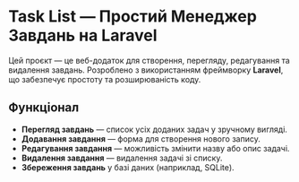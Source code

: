 # Task List — Простий Менеджер Завдань на Laravel

Цей проєкт — це веб-додаток для створення, перегляду, редагування та видалення завдань. Розроблено з використанням фреймворку **Laravel**, що забезпечує простоту та розширюваність коду.

## Функціонал

- **Перегляд завдань** — список усіх доданих задач у зручному вигляді.
- **Додавання завдання** — форма для створення нового запису.
- **Редагування завдання** — можливість змінити назву або опис задачі.
- **Видалення завдання** — видалення задачі зі списку.
- **Збереження завдань** у базі даних (наприклад, SQLite).
